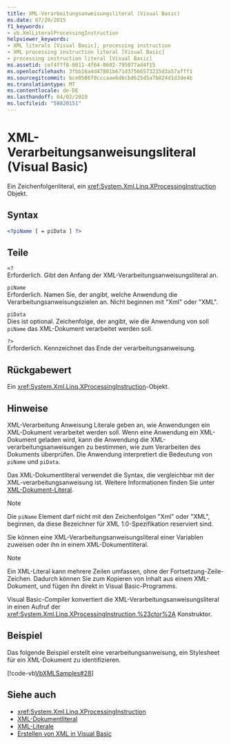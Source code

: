 ```yaml
---
title: XML-Verarbeitungsanweisungsliteral (Visual Basic)
ms.date: 07/20/2015
f1_keywords:
- vb.XmlLiteralProcessingInstruction
helpviewer_keywords:
- XML literals [Visual Basic], processing instruction
- XML processing instruction literal [Visual Basic]
- processing instruction literal [Visual Basic]
ms.assetid: cef4f7f8-0011-4f64-8602-795077ad4f15
ms.openlocfilehash: 3fbb16a4d47801b671d37566573215d3a57afff1
ms.sourcegitcommit: bce0586f0cccaae6d6cbd625d5a7b824d1d3de4b
ms.translationtype: MT
ms.contentlocale: de-DE
ms.lasthandoff: 04/02/2019
ms.locfileid: "58820151"
---
```

# <a name="xml-processing-instruction-literal-visual-basic"></a>XML-Verarbeitungsanweisungsliteral (Visual Basic)
Ein Zeichenfolgenliteral, ein <xref:System.Xml.Linq.XProcessingInstruction> Objekt.  
  
## <a name="syntax"></a>Syntax  
  
```xml  
<?piName [ = piData ] ?>  
```  
  
## <a name="parts"></a>Teile  
 `<?`  
 Erforderlich. Gibt den Anfang der XML-Verarbeitungsanweisungsliteral an.  
  
 `piName`  
 Erforderlich. Namen Sie, der angibt, welche Anwendung die Verarbeitungsanweisungszielen an. Nicht beginnen mit "Xml" oder "XML".  
  
 `piData`  
 Dies ist optional. Zeichenfolge, der angibt, wie die Anwendung von soll `piName` das XML-Dokument verarbeitet werden soll.  
  
 `?>`  
 Erforderlich. Kennzeichnet das Ende der verarbeitungsanweisung.  
  
## <a name="return-value"></a>Rückgabewert  
 Ein <xref:System.Xml.Linq.XProcessingInstruction>-Objekt.  
  
## <a name="remarks"></a>Hinweise  
 XML-Verarbeitung Anweisung Literale geben an, wie Anwendungen ein XML-Dokument verarbeitet werden soll. Wenn eine Anwendung ein XML-Dokument geladen wird, kann die Anwendung die XML-verarbeitungsanweisungen zu bestimmen, wie zum Verarbeiten des Dokuments überprüfen. Die Anwendung interpretiert die Bedeutung von `piName` und `piData`.  
  
 Das XML-Dokumentliteral verwendet die Syntax, die vergleichbar mit der XML-verarbeitungsanweisung ist. Weitere Informationen finden Sie unter [XML-Dokument-Literal](../../../visual-basic/language-reference/xml-literals/xml-document-literal.md).  
  
> [!NOTE]
>  Die `piName` Element darf nicht mit den Zeichenfolgen "Xml" oder "XML", beginnen, da diese Bezeichner für XML 1.0-Spezifikation reserviert sind.  
  
 Sie können eine XML-Verarbeitungsanweisungsliteral einer Variablen zuweisen oder ihn in einem XML-Dokumentliteral.  
  
> [!NOTE]
>  Ein XML-Literal kann mehrere Zeilen umfassen, ohne der Fortsetzung-Zeile-Zeichen. Dadurch können Sie zum Kopieren von Inhalt aus einem XML-Dokument, und fügen ihn direkt in Visual Basic-Programms.  
  
 Visual Basic-Compiler konvertiert die XML-Verarbeitungsanweisungsliteral in einen Aufruf der <xref:System.Xml.Linq.XProcessingInstruction.%23ctor%2A> Konstruktor.  
  
## <a name="example"></a>Beispiel  
 Das folgende Beispiel erstellt eine verarbeitungsanweisung, ein Stylesheet für ein XML-Dokument zu identifizieren.  
  
 [!code-vb[VbXMLSamples#28](~/samples/snippets/visualbasic/VS_Snippets_VBCSharp/VbXMLSamples/VB/XMLSamples13.vb#28)]  
  
## <a name="see-also"></a>Siehe auch

- <xref:System.Xml.Linq.XProcessingInstruction>
- [XML-Dokumentliteral](../../../visual-basic/language-reference/xml-literals/xml-document-literal.md)
- [XML-Literale](../../../visual-basic/language-reference/xml-literals/index.md)
- [Erstellen von XML in Visual Basic](../../../visual-basic/programming-guide/language-features/xml/creating-xml.md)
